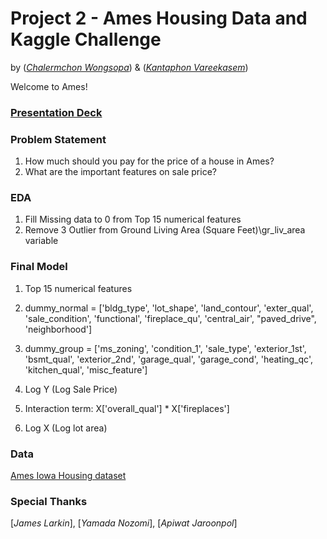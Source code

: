 # Project 2 - Ames Housing Data and Kaggle Challenge
by ([*Chalermchon Wongsopa*](https://github.com/Chalermchon1993)) & ([*Kantaphon Vareekasem*](https://github.com/Tatadektep)) 

Welcome to Ames! 
### [Presentation Deck](https://docs.google.com/presentation/d/1UlCZofn6LABNTLjEg3tArpQSQw4D-kPKwfdj8tL_tSE/edit?usp=sharing)

### Problem Statement

1. How much should you pay for the price of a house in Ames?
2. What are the important features on sale price?

### EDA
1. Fill Missing data to 0 from Top 15 numerical features
2. Remove 3 Outlier from Ground Living Area (Square Feet)\gr_liv_area variable

### Final Model
1. Top 15 numerical features
2. dummy_normal = ['bldg_type', 'lot_shape', 'land_contour', 'exter_qual', 'sale_condition', 'functional', 'fireplace_qu', 'central_air', "paved_drive", 'neighborhood']

3. dummy_group = ['ms_zoning', 'condition_1', 'sale_type', 'exterior_1st', 'bsmt_qual', 'exterior_2nd', 'garage_qual', 'garage_cond', 'heating_qc', 'kitchen_qual', 'misc_feature']

4. Log Y (Log Sale Price)

5. Interaction term: X['overall_qual'] * X['fireplaces']

6. Log X (Log lot area)


### Data
[Ames Iowa Housing dataset](https://www.kaggle.com/competitions/dsi-tda-02-project-2/data)


### Special Thanks
[*James Larkin*], [*Yamada Nozomi*], [*Apiwat Jaroonpol*]
